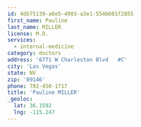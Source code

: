 ```yaml
---
id: 4db75139-a6e5-4903-a3e1-554b601f2855
first_name: Pauline
last_name: MILLER
license: M.D.
services:
  - internal-medicine
category: doctors
address: '6771 W Charleston Blvd   #C'
city: 'Las Vegas'
state: NV
zip: '89146'
phone: 702-450-1717
title: 'Pauline MILLER'
_geoloc:
  lat: 36.1592
  lng: -115.247
---
```

